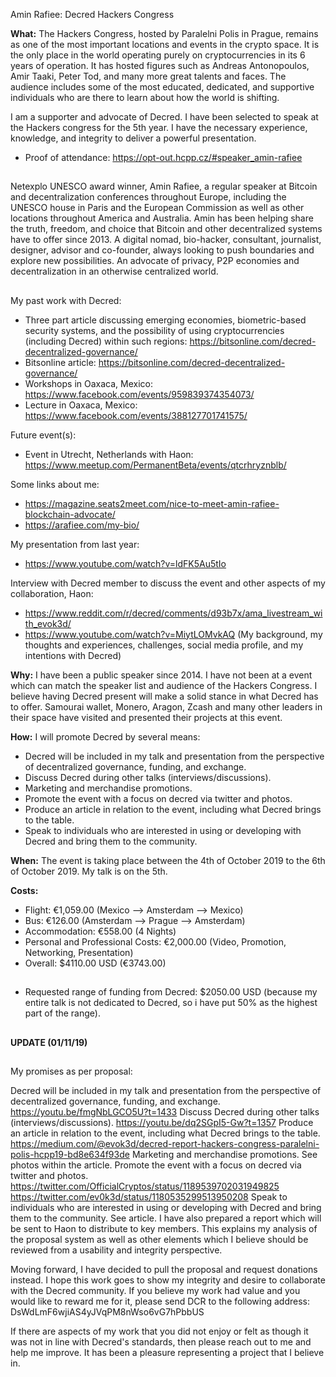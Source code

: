 Amin Rafiee: Decred Hackers Congress

**What:**
The Hackers Congress, hosted by Paralelni Polis in Prague, remains as one of the most important locations and events in the crypto space. It is the only place in the world operating purely on cryptocurrencies in its 6 years of operation. It has hosted figures such as Andreas Antonopoulos, Amir Taaki, Peter Tod, and many more great talents and faces. The audience includes some of the most educated, dedicated, and supportive individuals who are there to learn about how the world is shifting. 

I am a supporter and advocate of Decred. I have been selected to speak at the Hackers congress for the 5th year. I have the necessary experience, knowledge, and integrity to deliver a powerful presentation.
- Proof of attendance: https://opt-out.hcpp.cz/#speaker_amin-rafiee

##
Netexplo UNESCO award winner, Amin Rafiee, a regular speaker at Bitcoin and decentralization conferences throughout Europe, including the UNESCO house in Paris and the European 
Commission as well as other locations throughout America and Australia. Amin has been helping share the truth, freedom, and choice that Bitcoin and other decentralized systems have to offer
since 2013. A digital nomad, bio-hacker, consultant, journalist, designer, advisor and co-founder, always looking to push boundaries and explore new possibilities. An advocate of privacy, P2P economies and decentralization in an otherwise centralized world.
##

My past work with Decred:
- Three part article discussing emerging economies, biometric-based security systems, and the possibility of using cryptocurrencies (including Decred) within such regions: https://bitsonline.com/decred-decentralized-governance/
- Bitsonline article: https://bitsonline.com/decred-decentralized-governance/
- Workshops in Oaxaca, Mexico: https://www.facebook.com/events/959839374354073/
- Lecture in Oaxaca, Mexico: https://www.facebook.com/events/388127701741575/

Future event(s):
- Event in Utrecht, Netherlands with Haon: https://www.meetup.com/PermanentBeta/events/qtcrhryznblb/

Some links about me:
- https://magazine.seats2meet.com/nice-to-meet-amin-rafiee-blockchain-advocate/
- https://arafiee.com/my-bio/

My presentation from last year:
- https://www.youtube.com/watch?v=ldFK5Au5tIo

Interview with Decred member to discuss the event and other aspects of my collaboration, Haon:
- https://www.reddit.com/r/decred/comments/d93b7x/ama_livestream_with_evok3d/
- https://www.youtube.com/watch?v=MiytLOMvkAQ (My background, my thoughts and experiences, challenges, social media profile, and my intentions with Decred)

**Why:** I have been a public speaker since 2014. I have not been at a event which can match the speaker list and audience of the Hackers Congress. I believe having Decred present will make a solid stance in what Decred has to offer. Samourai wallet, Monero, Aragon, Zcash and many other leaders in their space have visited and presented their projects at this event. 

**How:**
I will promote Decred by several means:

* Decred will be included in my talk and presentation from the perspective of decentralized governance, funding, and exchange. 
* Discuss Decred during other talks (interviews/discussions).
* Marketing and merchandise promotions.
* Promote the event with a focus on decred via twitter and photos.
* Produce an article in relation to the event, including what Decred brings to the table.
* Speak to individuals who are interested in using or developing with Decred and bring them to the community.

**When:**
The event is taking place between the 4th of October 2019 to the 6th of October 2019. My talk is on the 5th. 

**Costs:**

- Flight: €1,059.00 (Mexico --> Amsterdam --> Mexico)
- Bus: €126.00 (Amsterdam --> Prague --> Amsterdam)
- Accommodation: €558.00 (4 Nights)
- Personal and Professional Costs: €2,000.00 (Video, Promotion, Networking, Presentation)
- Overall: $4110.00 USD (€3743.00)
##
- Requested range of funding from Decred: $2050.00 USD  (because my entire talk is not dedicated to Decred, so i have put 50% as the highest part of the range).
##

**UPDATE (01/11/19)**
##
My promises as per proposal:

Decred will be included in my talk and presentation from the perspective of decentralized governance, funding, and exchange. https://youtu.be/fmgNbLGCO5U?t=1433
Discuss Decred during other talks (interviews/discussions). https://youtu.be/dq2SGpI5-Gw?t=1357
Produce an article in relation to the event, including what Decred brings to the table. https://medium.com/@evok3d/decred-report-hackers-congress-paralelni-polis-hcpp19-bd8e634f93de
Marketing and merchandise promotions. See photos within the article.
Promote the event with a focus on decred via twitter and photos. https://twitter.com/OfficialCryptos/status/1189539702031949825 https://twitter.com/ev0k3d/status/1180535299513950208
Speak to individuals who are interested in using or developing with Decred and bring them to the community. See article.
I have also prepared a report which will be sent to Haon to distribute to key members. This explains my analysis of the proposal system as well as other elements which I believe should be reviewed from a usability and integrity perspective.

Moving forward, I have decided to pull the proposal and request donations instead. I hope this work goes to show my integrity and desire to collaborate with the Decred community. If you believe my work had value and you would like to reward me for it, please send DCR to the following address:  DsWdLmF6wjiAS4yJVqPM8nWso6vG7hPbbUS

If there are aspects of my work that you did not enjoy or felt as though it was not in line with Decred's standards, then please reach out to me and help me improve. It has been a pleasure representing a project that I believe in.
##